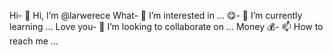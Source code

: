 Hi- 👋 Hi, I’m @larwerece
What- 👀 I’m interested in ...
😋- 🌱 I’m currently learning ...
Love you- 💞️ I’m looking to collaborate on ...
Money 💰- 📫 How to reach me ...

<!---
larwerece/larwerece is a ✨ special ✨ repository because its `README.md` (this file) appears on your GitHub profile.
You can click the Preview link to take a look at your changes.
--->
